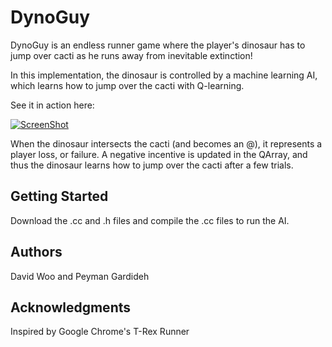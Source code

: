 # DynoGuy
DynoGuy is an endless runner game where the player's dinosaur has to jump over cacti as he runs away from inevitable extinction!

In this implementation, the dinosaur is controlled by a machine learning AI, which learns how to jump over the cacti with Q-learning.

See it in action here: 

[![ScreenShot](https://drive.google.com/thumbnail?id=0B9y-KG5ruJficFF2WWF0eTNaVk0&authuser=0&v=1463422490251&sz=w320-h200-p-k-nu)](https://drive.google.com/open?id=0B9y-KG5ruJficFF2WWF0eTNaVk0)

When the dinosaur intersects the cacti (and becomes an @), it represents a player loss, or failure. 
A negative incentive is updated in the QArray, and thus the dinosaur learns how to jump over the cacti after a few trials. 

## Getting Started
Download the .cc and .h files and compile the .cc files to run the AI. 

## Authors
David Woo and Peyman Gardideh

## Acknowledgments
Inspired by Google Chrome's T-Rex Runner



